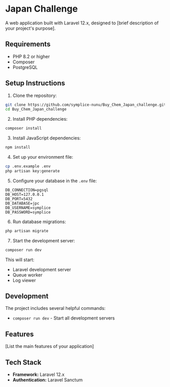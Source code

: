 # Japan Challenge

A web application built with Laravel 12.x, designed to [brief description of your project's purpose].

## Requirements

- PHP 8.2 or higher
- Composer
- PostgreSQL

## Setup Instructions

1. Clone the repository:
```bash
git clone https://github.com/symplice-nunu/Buy_Chem_Japan_challenge.git
cd Buy_Chem_Japan_challenge
```

2. Install PHP dependencies:
```bash
composer install
```

3. Install JavaScript dependencies:
```bash
npm install
```

4. Set up your environment file:
```bash
cp .env.example .env
php artisan key:generate
```

5. Configure your database in the `.env` file:
```env
DB_CONNECTION=pgsql
DB_HOST=127.0.0.1
DB_PORT=5432
DB_DATABASE=jpc
DB_USERNAME=symplice
DB_PASSWORD=symplice
```

6. Run database migrations:
```bash
php artisan migrate
```

7. Start the development server:
```bash
composer run dev
```

This will start:
- Laravel development server
- Queue worker
- Log viewer

## Development

The project includes several helpful commands:

- `composer run dev` - Start all development servers

## Features

[List the main features of your application]

## Tech Stack

- **Framework:** Laravel 12.x
- **Authentication:** Laravel Sanctum

